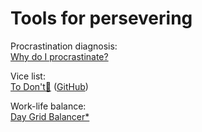 
# Tools for persevering

Procrastination diagnosis:  
[Why do I procrastinate?](https://whydoiprocrastinate.com/)

Vice list:  
[To Don't🤖](https://crazymarvin.com/to-dont/) ([GitHub](https://github.com/Crazy-Marvin/ToDont))

Work-life balance:  
[Day Grid Balancer*](https://davidseah.com/node/the-day-grid-balancer/)

